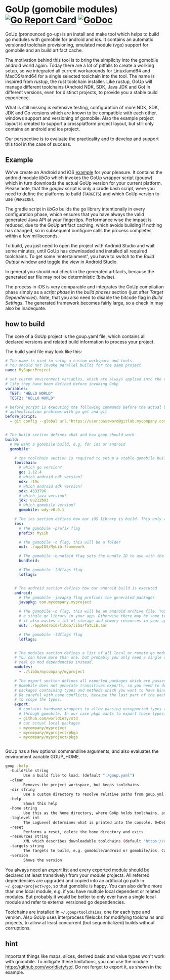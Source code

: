 # GoUp (gomobile modules) [![Go Report Card](https://goreportcard.com/badge/github.com/worldiety/goup)](https://goreportcard.com/report/github.com/worldiety/goup) [![GoDoc](https://godoc.org/github.com/worldiety/goup?status.svg)](http://godoc.org/github.com/worldiety/goup)  
GoUp (pronounced go-up) is an install and make tool which helps to build go modules with 
gomobile for android and ios. It contains an automatic versioned toolchain provisioning,
emulated module (vgo) support for gomobile and an build artifact cache.  

The motivation behind this tool is to bring the simplicity into the gomobile android world
again. Today there are a lot of pitfalls to create a working setup, so we
integrated all current workarounds for Linux/amd64 and MacOS/amd64 for a single selected
toolchain into the tool. The name is inspired from *rustup*, the rust toolchain installer. 
Like rustup, GoUp will manage different toolchains (Android NDK, SDK, Java JDK and Go) 
in different versions, even for distinct projects, to provide you a stable build experience.

What is still missing is extensive testing, configuration of more NDK, SDK, JDK and Go versions 
which are known to be compatible with each other, windows support and versioning of gomobile.
Also the example project layout is created to support a crossplatform project
layout, but still only contains an android and ios project.

Our perspective is to evaluate the practicality and to develop and support this tool in the 
case of success.

## Example

We've create an Android and iOS [example](https://github.com/worldiety/goup/tree/master/example) 
for your pleasure. It contains the android module *libGo* which invokes the GoUp wrapper
script (goupw) which in turn downloads the actual GoUp version for your current platform.
Please note, that the *goupw* script is only a crude bash script, were you need to define
the platforms to build (`TARGETS`) and which GoUp version to use (`VERSION`).

The gradle script in *libGo* builds the go library intentionally in every configuration phase,
which ensures that you have always the valid generated Java API at your fingertips. 
Performance wise the impact is reduced, due to the GoUp artifact caching, which avoids 
building if nothing has changed, so in subsequent configure calls the process completes within
a few milliseconds. 

To build, you just need to open the project with Android Studio and wait some minutes, until
GoUp has downloaded and installed all required toolchains. To get some 'entertainment', you
have to switch to the *Build Output* window and toggle the view in Android Studio.

In general you should not check in the generated artifacts, because the generated aar
file may not be deterministic (bitwise).

The process in iOS is very comparable and integrates the GoUp compilation phase simply as
a *script phase* in the *build phases* section (just after *Target Dependencies*). Note, that you also
need to disable the bitcode flag in *Build Settings*. The generated framework becomes fairly large, so
a check in may also be inadequate.

## how to build

The core of a GoUp project is the goup.yaml file, which contains all declared versions and related
build information to process your project.

The build yaml file may look like this:

```yaml
# The name is used to setup a custom workspace and tools.
# You should not invoke parallel builds for the same project
name: MySuperProject

# set custom environment variables, which are always applied into the executing environment, just
# like they have been defined before invoking GoUp
variables:
  TEST: "HELLO WORLD"
  TEST2: "HELLO WORLD"

# before_script is executing the following commands before the actual build starts. You can use it, to e.g. work around
# authentication problems with go get and git
before_script:
  - git config --global url."https://user:password@gitlab.mycompany.com/".insteadOf "https://gitlab.mycompany.com/"


# The build section defines what and how goup should work
build:
  # We want a gomobile build, e.g. for ios or android
  gomobile:

    # the toolchain section is required to setup a stable gomobile building experience
    toolchain:
      # which go version?
      go: 1.12.4
      # which android ndk version?
      ndk: r19c
      # which android sdk version?
      sdk: 4333796
      # which java version?
      jdk: 8u212b03
      # which gomobile version?
      gomobile: wdy-v0.0.1

    # The ios section defines how our iOS library is build. This only works on MacOS with XCode installed
    ios:
      # The gomobile -prefix flag
      prefix: MyLib

      # The gomobile -o flag, this will be a folder
      out: ./appIOS/MyLib.framework

      # The gomobile -bundleid flag sets the bundle ID to use with the app.
      bundleid:

      # The gomobile -ldflags flag
      ldflags:


    # The android section defines how our android build is executed
    android:
      # The gomobile -javapkg flag prefixes the generated packages
      javapkg: com.mycompany.myproject

      # The gomobile -o flag, this will be an android archive file. You should only ever use
      # a single go library in your app. Otherwise there may be some technical issues and
      # it also wastes a lot of storage and memory resources in your app.
      out: ./appAndroid/libGo/libs/fatLib.aar

      # The gomobile -ldflags flag
      ldflags:


    # The modules section defines a list of all local or remote go modules, which should be included in the build.
    # You can have more than one, but probably you only need a single one and want to use
    # real go mod dependencies instead.
    modules:
      - ./libGo/mycompany/myproject

    # The export section defines all exported packages which are passed to gobind by gomobile.
    # Gomobile does not generate transitives exports, so you need to declare all
    # packages containing types and methods which you want to have bindings for.
    # Be careful with name conflicts, because the last part of the package will be used
    # to scope the types.
    export:
      # contains handsome wrappers to allow passing unsupported types (interfaces, maps, slices)
      # through gomobile. In our case pkgb wants to export those types.
      - github.com/worldiety/std
      # our actual local packages
      - mycompany/myproject
      - mycompany/myproject/pkga
      - mycompany/myproject/pkgb



```

GoUp has a few optional commandline arguments, and also evaluates the environment variable GOUP_HOME.

```bash
goup -help
  -buildFile string
        Use a build file to load. (default "./goup.yaml")
  -clean
        Removes the project workspace, but keeps toolchains.
  -dir string
        Use a custom directory to resolve relative paths from goup.yml. 
  -help
        Shows this help
  -home string
        Use this as the home directory, where GoUp holds toolchains, projects and workspaces. 
  -loglevel int
        The LogLevel determines what is printed into the console. 0=Debug, 1=Info, 2=Warn, 3=Error
  -reset
        Performs a reset, delete the home directory and exits
  -resources string
        XML which describes downloadable toolchains (default "https://raw.githubusercontent.com/worldiety/goup/master/resources.xml")
  -targets string
        The targets to build, e.g. gomobile/android or gomobile/ios. Can be concated by : (default "all")
  -version
        Shows the version
```

You always need an *export* list and every exported module should be declared (at least transitively)
from your *module* projects. All referred dependencies are upgraded and copied into
an artificial go path in `~/.goup/<project>/go`, so that gomobile is happy. You can also
define more than one local module, e.g. if you have multiple local dependent or related
modules. But probably it would be better to only ever have a single local module and
refer to external versioned go dependencies.

Toolchains are installed in `~/.goup/toolchains`, one for each type and version. Also
GoUp uses interprocess filelocks for modifying toolchains and projects, to allow
at least concurrent (but sequentialized) builds without corruptions.


## hint
Important things like maps, slices, derived basic and value types won't work with gomobile. 
To mitigate these limitations, you can use the module https://github.com/worldiety/std. 
Do not forget to export it, as shown in the example.
